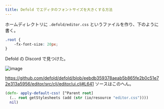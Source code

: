 ```yaml
---
title: Defold でエディタのフォントサイズを大きくする方法
---
```


ホームディレクトリに `.defold/editor.css` というファイルを作り、下のように書く。

```css
.root {
    -fx-font-size: 20px;
}
```

Defold の Discord で見つけた。

![image](https://github.com/user-attachments/assets/89b99825-3956-44df-9ae9-69b1394531b4)

https://github.com/defold/defold/blob/eebdb359378aeab5b865fe2b0c51e72e313a5956/editor/src/clj/editor/ui.clj#L641
ソースはこのへん。

```clojure
(defn- apply-default-css! [^Parent root]
  (.. root getStylesheets (add (str (io/resource "editor.css"))))
  nil)
```
